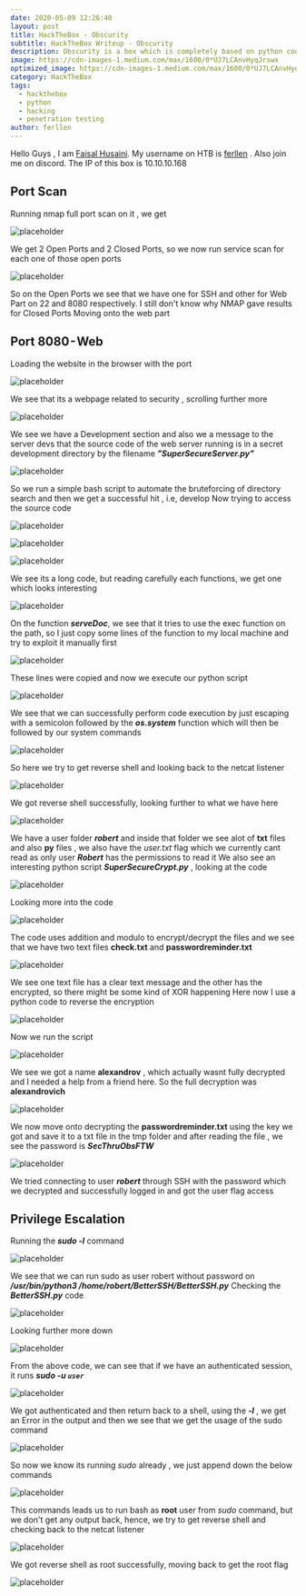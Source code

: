 ```yaml
---
date: 2020-05-09 12:26:40
layout: post
title: HackTheBox - Obscurity
subtitle: HackTheBox Writeup - Obscurity
description: Obscurity is a box which is completely based on python codes where we exploit them one by one to get multiple users and also the root.
image: https://cdn-images-1.medium.com/max/1600/0*UJ7LCAnvHyqJrswx
optimized_image: https://cdn-images-1.medium.com/max/1600/0*UJ7LCAnvHyqJrswx
category: HackTheBox
tags:
  - hackthebox
  - python
  - hacking
  - penetration testing
author: ferllen
---
```


Hello Guys , I am <a href="https://twitter.com/_kNgF">Faisal Husaini</a>. My username on HTB is <a href="https://www.hackthebox.eu/home/users/profile/7404">ferllen</a> . Also join me on discord.
The IP of this box is 10.10.10.168

## Port Scan

Running nmap full port scan on it , we get

![placeholder](https://cdn-images-1.medium.com/max/1600/1*XPRXOljrrQSQZQKBVO-51g.png "Large example image")

We get 2 Open Ports and 2 Closed Ports, so we now run service scan for each one of those open ports

![placeholder](https://cdn-images-1.medium.com/max/2400/1*XdFF3IfDDUEB8xo5cDOxJw.png "Large example image")

So on the Open Ports we see that we have one for SSH and other for Web Part on 22 and 8080 respectively. I still don't know why NMAP gave results for Closed Ports
Moving onto the web part

## Port 8080 - Web

Loading the website in the browser with the port

![placeholder](https://cdn-images-1.medium.com/max/2400/1*X2j336pCvT5TCX6odfZeHQ.png "Large example image")

We see that its a webpage related to security , scrolling further more

![placeholder](https://cdn-images-1.medium.com/max/2400/1*X2j336pCvT5TCX6odfZeHQ.png "Large example image")


We see we have a Development section and also we a message to the server devs that the source code of the web server running is in a secret development directory by the filename <em><strong>"SuperSecureServer.py"</strong></em>

![placeholder](https://cdn-images-1.medium.com/max/2400/1*X2j336pCvT5TCX6odfZeHQ.png "Large example image")

So we run a simple bash script to automate the bruteforcing of directory search and then we get a successful hit , i.e, develop
Now trying to access the source code

![placeholder](https://cdn-images-1.medium.com/max/2400/1*X2j336pCvT5TCX6odfZeHQ.png "Large example image")

![placeholder](https://cdn-images-1.medium.com/max/2400/1*X2j336pCvT5TCX6odfZeHQ.png "Large example image")

![placeholder](https://cdn-images-1.medium.com/max/2400/1*X2j336pCvT5TCX6odfZeHQ.png "Large example image")

We see its a long code, but reading carefully each functions, we get one which looks interesting

![placeholder](https://cdn-images-1.medium.com/max/2400/1*X2j336pCvT5TCX6odfZeHQ.png "Large example image")

On the function ***serveDoc***, we see that it tries to use the exec function on the path, so I just copy some lines of the function to my local machine and try to exploit it manually first

![placeholder](https://cdn-images-1.medium.com/max/2400/1*X2j336pCvT5TCX6odfZeHQ.png "Large example image")

These lines were copied and now we execute our python script

![placeholder](https://cdn-images-1.medium.com/max/2400/1*X2j336pCvT5TCX6odfZeHQ.png "Large example image")

We see that we can successfully perform code execution by just escaping with a semicolon followed by the ***os.system*** function which will then be followed by our system commands

![placeholder](https://cdn-images-1.medium.com/max/2400/1*X2j336pCvT5TCX6odfZeHQ.png "Large example image")

So here we try to get reverse shell and looking back to the netcat listener

![placeholder](https://cdn-images-1.medium.com/max/2400/1*X2j336pCvT5TCX6odfZeHQ.png "Large example image")

We got reverse shell successfully, looking further to what we have here

![placeholder](https://cdn-images-1.medium.com/max/2400/1*X2j336pCvT5TCX6odfZeHQ.png "Large example image")

We have a user folder ***robert*** and inside that folder we see alot of **txt** files and also **py** files , we also have the *user.txt* flag which we currently cant read as only user ***Robert*** has the permissions to read it
We also see an interesting python script ***SuperSecureCrypt.py*** , looking at the code

![placeholder](https://cdn-images-1.medium.com/max/2400/1*X2j336pCvT5TCX6odfZeHQ.png "Large example image")

Looking more into the code

![placeholder](https://cdn-images-1.medium.com/max/2400/1*X2j336pCvT5TCX6odfZeHQ.png "Large example image")

The code uses addition and modulo to encrypt/decrypt the files and we see that we have two text files **check.txt** and **passwordreminder.txt**

![placeholder](https://cdn-images-1.medium.com/max/2400/1*X2j336pCvT5TCX6odfZeHQ.png "Large example image")

We see one text file has a clear text message and the other has the encrypted, so there might be some kind of XOR happening
Here now I use a python code to reverse the encryption

![placeholder](https://cdn-images-1.medium.com/max/2400/1*X2j336pCvT5TCX6odfZeHQ.png "Large example image")

Now we run the script

![placeholder](https://cdn-images-1.medium.com/max/2400/1*X2j336pCvT5TCX6odfZeHQ.png "Large example image")

We see we got a name **alexandrov** , which actually wasnt fully decrypted and I needed a help from a friend here. So the full decryption was **alexandrovich**

![placeholder](https://cdn-images-1.medium.com/max/2400/1*X2j336pCvT5TCX6odfZeHQ.png "Large example image")

We now move onto decrypting the **passwordreminder.txt** using the key we got and save it to a txt file in the tmp folder and after reading the file , we see the password is ***SecThruObsFTW***

![placeholder](https://cdn-images-1.medium.com/max/2400/1*X2j336pCvT5TCX6odfZeHQ.png "Large example image")

We tried connecting to user ***robert*** through SSH with the password which we decrypted and successfully logged in and got the user flag access

## Privilege Escalation

Running the ***sudo -l*** command

![placeholder](https://cdn-images-1.medium.com/max/2400/1*X2j336pCvT5TCX6odfZeHQ.png "Large example image")

We see that we can run sudo as user robert without password on ***/usr/bin/python3 /home/robert/BetterSSH/BetterSSH.py***
Checking the ***BetterSSH.py*** code

![placeholder](https://cdn-images-1.medium.com/max/2400/1*X2j336pCvT5TCX6odfZeHQ.png "Large example image")

Looking further more down

![placeholder](https://cdn-images-1.medium.com/max/2400/1*X2j336pCvT5TCX6odfZeHQ.png "Large example image")

From the above code, we can see that if we have an authenticated session, it runs ***sudo -u `user`***

![placeholder](https://cdn-images-1.medium.com/max/2400/1*X2j336pCvT5TCX6odfZeHQ.png "Large example image")

We got authenticated and then return back to a shell, using the ***-l*** , we get an Error in the output and then we see that we get the usage of the sudo command

![placeholder](https://cdn-images-1.medium.com/max/2400/1*X2j336pCvT5TCX6odfZeHQ.png "Large example image")

So now we know its running *sudo* already , we just append down the below commands

![placeholder](https://cdn-images-1.medium.com/max/2400/1*X2j336pCvT5TCX6odfZeHQ.png "Large example image")

This commands leads us to run bash as **root** user from *sudo* command, but we don't get any output back, hence, we try to get reverse shell and checking back to the netcat listener

![placeholder](https://cdn-images-1.medium.com/max/2400/1*X2j336pCvT5TCX6odfZeHQ.png "Large example image")

We got reverse shell as root successfully, moving back to get the root flag

![placeholder](https://cdn-images-1.medium.com/max/2400/1*X2j336pCvT5TCX6odfZeHQ.png "Large example image")










